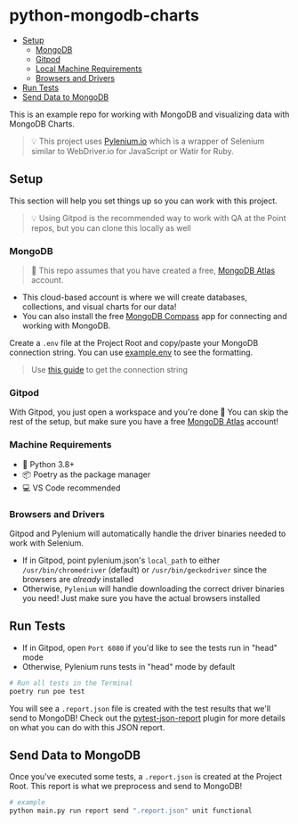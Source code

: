 # python-mongodb-charts

- [Setup](#setup)
  - [MongoDB](#mongodb)
  - [Gitpod](#gitpod)
  - [Local Machine Requirements](#machine-requirements)
  - [Browsers and Drivers](#browsers-and-drivers)
- [Run Tests](#run-tests)
- [Send Data to MongoDB](#send-data-to-mongodb)

This is an example repo for working with MongoDB and visualizing data with MongoDB Charts.

> 💡 This project uses [Pylenium.io](https://docs.pylenium.io) which is a wrapper of Selenium similar to WebDriver.io for JavaScript or Watir for Ruby.

## Setup

This section will help you set things up so you can work with this project.

> 💡 Using Gitpod is the recommended way to work with QA at the Point repos, but you can clone this locally as well

### MongoDB

> 👀 This repo assumes that you have created a free, [MongoDB Atlas](https://www.mongodb.com/cloud/atlas/register) account.

- This cloud-based account is where we will create databases, collections, and visual charts for our data!
- You can also install the free [MongoDB Compass](https://www.mongodb.com/products/compass) app for connecting and working with MongoDB.

Create a `.env` file at the Project Root and copy/paste your MongoDB connection string. You can use [example.env](/example.env) to see the formatting.

> Use [this guide](https://www.mongodb.com/docs/guides/atlas/connection-string/) to get the connection string

### Gitpod

With Gitpod, you just open a workspace and you're done 🎉 You can skip the rest of the setup, but make sure you have a free [MongoDB Atlas](https://www.mongodb.com/cloud/atlas/register) account!

### Machine Requirements

- 🐍 Python 3.8+
- 📦 Poetry as the package manager
- 💻 VS Code recommended

### Browsers and Drivers

Gitpod and Pylenium will automatically handle the driver binaries needed to work with Selenium.

- If in Gitpod, point pylenium.json's `local_path` to either `/usr/bin/chromedriver` (default) or `/usr/bin/geckodriver` since the browsers are _already_ installed
- Otherwise, `Pylenium` will handle downloading the correct driver binaries you need! Just make sure you have the actual browsers installed

## Run Tests

- If in Gitpod, open `Port 6080` if you'd like to see the tests run in "head" mode
- Otherwise, Pylenium runs tests in "head" mode by default

```bash
# Run all tests in the Terminal
poetry run poe test
```

You will see a `.report.json` file is created with the test results that we'll send to MongoDB!
Check out the [pytest-json-report](https://pypi.org/project/pytest-json-report/#format) plugin for more details on what you can do with this JSON report.

## Send Data to MongoDB

Once you've executed some tests, a `.report.json` is created at the Project Root. This report is what we preprocess and send to MongoDB!

```bash
# example
python main.py run report send ".report.json" unit functional
```
